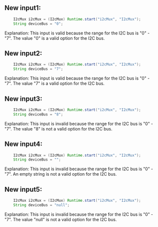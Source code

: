 ## New input1:
```java
    I2cMux i2cMux = (I2cMux) Runtime.start("i2cMux", "I2cMux");
    String deviceBus = "0";
```
Explanation: This input is valid because the range for the I2C bus is "0" - "7". The value "0" is a valid option for the I2C bus.

## New input2:
```java
    I2cMux i2cMux = (I2cMux) Runtime.start("i2cMux", "I2cMux");
    String deviceBus = "7";
```
Explanation: This input is valid because the range for the I2C bus is "0" - "7". The value "7" is a valid option for the I2C bus.

## New input3:
```java
    I2cMux i2cMux = (I2cMux) Runtime.start("i2cMux", "I2cMux");
    String deviceBus = "8";
```
Explanation: This input is invalid because the range for the I2C bus is "0" - "7". The value "8" is not a valid option for the I2C bus.

## New input4:
```java
    I2cMux i2cMux = (I2cMux) Runtime.start("i2cMux", "I2cMux");
    String deviceBus = "";
```
Explanation: This input is invalid because the range for the I2C bus is "0" - "7". An empty string is not a valid option for the I2C bus.

## New input5:
```java
    I2cMux i2cMux = (I2cMux) Runtime.start("i2cMux", "I2cMux");
    String deviceBus = "null";
```
Explanation: This input is invalid because the range for the I2C bus is "0" - "7". The value "null" is not a valid option for the I2C bus.
